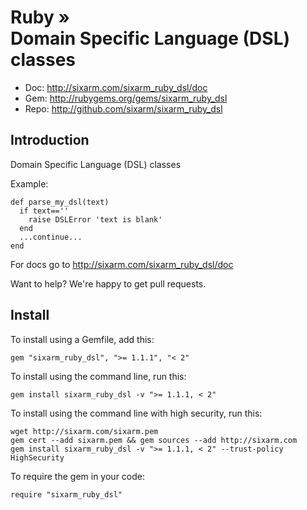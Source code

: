 # Ruby » <br> Domain Specific Language (DSL) classes

* Doc: <http://sixarm.com/sixarm_ruby_dsl/doc>
* Gem: <http://rubygems.org/gems/sixarm_ruby_dsl>
* Repo: <http://github.com/sixarm/sixarm_ruby_dsl>
<!--HEADER-SHUT-->

## Introduction

Domain Specific Language (DSL) classes

Example:

    def parse_my_dsl(text)
      if text==''
        raise DSLError 'text is blank'
      end
      ...continue...
    end

For docs go to <http://sixarm.com/sixarm_ruby_dsl/doc>

Want to help? We're happy to get pull requests.


<!--INSTALL-OPEN-->

## Install

To install using a Gemfile, add this:

    gem "sixarm_ruby_dsl", ">= 1.1.1", "< 2"

To install using the command line, run this:

    gem install sixarm_ruby_dsl -v ">= 1.1.1, < 2"

To install using the command line with high security, run this:

    wget http://sixarm.com/sixarm.pem
    gem cert --add sixarm.pem && gem sources --add http://sixarm.com
    gem install sixarm_ruby_dsl -v ">= 1.1.1, < 2" --trust-policy HighSecurity

To require the gem in your code:

    require "sixarm_ruby_dsl"

<!--INSTALL-SHUT-->
